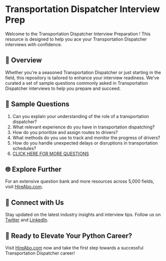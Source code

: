 # Transportation Dispatcher Interview Prep

Welcome to the Transportation Dispatcher Interview Preparation ! This resource is designed to help you ace your Transportation Dispatcher interviews with confidence.

## 🚀 Overview

Whether you're a seasoned Transportation Dispatcher or just starting in the field, this repository is tailored to enhance your interview readiness. We've curated a set of sample questions commonly asked in Transportation Dispatcher interviews to help you prepare and succeed.

## 📝 Sample Questions

1. Can you explain your understanding of the role of a transportation dispatcher?
2. What relevant experience do you have in transportation dispatching?
3. How do you prioritize and assign routes to drivers?
4. What methods do you use to track and monitor the progress of drivers?
5. How do you handle unexpected delays or disruptions in transportation schedules?
6. [CLICK HERE FOR MORE QUESTIONS](https://hireabo.com/job/23_2_10/Transportation%20Dispatcher)

## 🌐 Explore Further

For an extensive question bank and more resources across 5,000 fields, visit [HireAbo.com](https://www.hireabo.com).

## 📱 Connect with Us

Stay updated on the latest industry insights and interview tips. Follow us on [Twitter](https://twitter.com/hireabo) and [LinkedIn](https://www.linkedin.com/in/hire-abo-3609972a8/).

## 🚀 Ready to Elevate Your Python Career?

Visit [HireAbo.com](https://www.hireabo.com) now and take the first step towards a successful Transportation Dispatcher career!